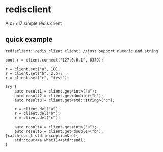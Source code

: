 # redisclient
A c++17 simple redis client

## quick example

    redisclient::redis_client client; //just support numeric and string

    bool r = client.connect("127.0.0.1", 6379);

    r = client.set("a", 10);
    r = client.set("b", 2.5);
    r = client.set("c", "test");

    try {
        auto result1 = client.get<int>("a");
        auto result2 = client.get<double>("b");
        auto result3 = client.get<std::string>("c");

        r = client.del("a");
        r = client.del("b");
        r = client.del("c");

        auto result4 = client.get<int>("a");
        auto result5 = client.get<double>("b");
    }catch(const std::exception& e){
        std::cout<<e.what()<<std::endl;
    }
